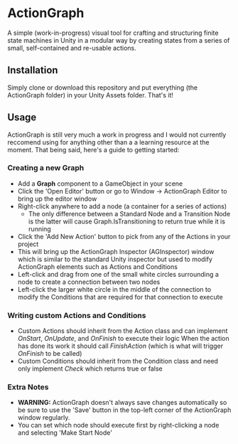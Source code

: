 # ActionGraph
A simple (work-in-progress) visual tool for crafting and structuring finite state machines in Unity in a modular way by creating states from a series of small, self-contained and re-usable actions.

## Installation

Simply clone or download this repository and put everything (the ActionGraph folder) in your Unity Assets folder. That's it!

## Usage

ActionGraph is still very much a work in progress and I would not currently reccomend using for anything other than a a learning resource at the moment. That being said, here's a guide to getting started:


### Creating a new Graph

* Add a **Graph** component to a GameObject in your scene 
* Click the 'Open Editor' button or go to Window -> ActionGraph Editor to bring up the editor window
* Right-click anywhere to add a node (a container for a series of actions)
	* The only difference between a Standard Node and a Transition Node is the latter will cause Graph.IsTransitioning to return true while it is running
* Click the 'Add New Action' button to pick from any of the Actions in your project
* This will bring up the ActionGraph Inspector (AGInspector) window which is similar to the standard Unity inspector but used to modify ActionGraph elements such as Actions and Conditions
* Left-click and drag from one of the small white circles surrounding a node to create a connection between two nodes
* Left-click the larger white circle in the middle of the connection to modify the Conditions that are required for that connection to execute 

### Writing custom Actions and Conditions

* Custom Actions should inherit from the Action class and can implement *OnStart*, *OnUpdate*, and *OnFinish* to execute their logic When the action has done its work it should call *FinishAction* (which is what will trigger *OnFinish* to be called)
* Custom Conditions should inherit from the Condition class and need only implement *Check* which returns true or false

### Extra Notes

* **WARNING:** ActionGraph doesn't always save changes automatically so be sure to use the 'Save' button in the top-left corner of the ActionGraph window regularly.
* You can set which node should execute first by right-clicking a node and selecting 'Make Start Node'
